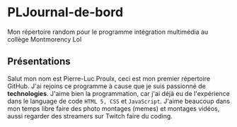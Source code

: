 # PLJournal-de-bord
Mon répertoire random pour le programme intégration multimédia au collège Montmorency Lol

## Présentations
Salut mon nom est Pierre-Luc Proulx, ceci est mon premier répertoire GitHub.
J'ai rejoins ce programme à cause que je suis passionné de __technologies__.
J'aime bien la programmation, car j'ai déjà eu de l'expérience dans le language de code  `HTML 5, CSS` et `JavaScript`.
J'aime beaucoup dans mon temps libre faire des photo montages (memes) et montages vidéos, aussi regarder des streamers sur Twitch faire du coding.



